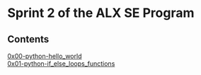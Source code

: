 # Sprint 2 of the ALX SE Program
## Contents
[0x00-python-hello_world](0x00-python-hello_world/)\
[0x01-python-if_else_loops_functions](0x01-python-if_else_loops_functions/)
